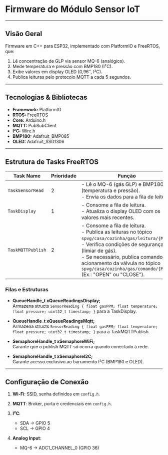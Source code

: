 # Firmware do Módulo Sensor IoT

---

## Visão Geral

Firmware em C++ para ESP32, implementado com PlatformIO e FreeRTOS, que:

1. Lê concentração de GLP via sensor MQ-6 (analógico).
2. Mede temperatura e pressão com BMP180 (I²C).
3. Exibe valores em display OLED (0,96″, I²C).
4. Publica leituras pelo protocolo MQTT a cada 5 segundos.

---

## Tecnologias & Bibliotecas

* **Framework:** PlatformIO
* **RTOS:** FreeRTOS
* **Core:** Arduino.h
* **MQTT:** PubSubClient
* **I²C:** Wire.h
* **BMP180:** Adafruit\_BMP085
* **OLED:** Adafruit\_SSD1306

---

## Estrutura de Tasks FreeRTOS

| Task Name         | Prioridade | Função                                                                                                                                                                                                                                                                                                 | Periodicidade         |
| ----------------- | ---------- | ------------------------------------------------------------------------------------------------------------------------------------------------------------------------------------------------------------------------------------------------------------------------------------------------------ | --------------------- |
| `TaskSensorRead`  | 2          | - Lê o MQ-6 (gás GLP) e BMP180 (temperatura e pressão).<br>- Envia os dados para a fila de leitura.                                                                                                                                                                                                    | A cada 5 s            |
| `TaskDisplay`     | 1          | - Consome a fila de leitura.<br>- Atualiza o display OLED com os valores mais recentes.                                                                                                                                                                                                                | Sob demanda           |
| `TaskMQTTPublish` | 2          | - Consome a fila de leitura.<br>- Publica as leituras no tópico `spvg/casa/cozinha/gas/leitura/{MAC}`.<br>- Verifica condições de segurança (limiar de gás).<br>- Se necessário, publica comando de acionamento da válvula no tópico `spvg/casa/cozinha/gas/comando/{MAC}` (Ex.: "OPEN" ou "CLOSE"). | Imediato após leitura |


### Filas e Estruturas

* **QueueHandle_t xQueueReadingsDisplay;**  
  Armazena structs `SensorReading { float gasPPM; float temperature; float pressure; uint32_t timestamp; }` para a TaskDisplay.

* **QueueHandle_t xQueueReadingsMqtt;**  
  Armazena structs `SensorReading { float gasPPM; float temperature; float pressure; uint32_t timestamp; }` para a TaskMQTTPublish.

* **SemaphoreHandle_t xSemaphoreWiFi;**  
  Garante que o publish MQTT só ocorra quando conectado à rede.

* **SemaphoreHandle_t xSemaphoreI2C;**  
  Garante acesso exclusivo ao barramento I²C (BMP180 e OLED).

---

## Configuração de Conexão

1. **Wi-Fi**: SSID, senha definidos em `config.h`.
2. **MQTT**: Broker, porta e credenciais em `config.h`.
3. **I²C**:

   * SDA → GPIO 5
   * SCL → GPIO 4
4. **Analog Input**:

   * MQ-6 → ADC1\_CHANNEL\_0 (GPIO 36)
